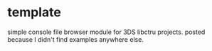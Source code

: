 # template

simple console file browser module for 3DS libctru projects. posted because I didn't find examples anywhere else.
